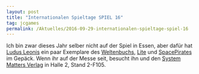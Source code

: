 ```yaml
---
layout: post
title: "Internationalen Spieltage SPIEL 16"
tag: jcgames
permalink: /Aktuelles/2016-09-29-internationalen-spieltage-spiel-16
---
```


Ich bin zwar dieses Jahr selber nicht auf der Spiel in Essen, aber dafür hat [Ludus Leonis](http://ludus-leonis.com/blog/2016/09/29/ludus-leonis-auf-der-spiel16/) ein paar Exemplare des [Weltenbuchs](https://jcgames.de/weltenbuch/Produkte), [Lite](https://lite.jcgames.de/Produkte) und [SpacePirates](https://jcgames.de/spacepirates/Produkte) im Gepäck. Wenn ihr auf der Messe seit, besucht ihn und den [System Matters Verlag](https://www.system-matters.de/) in Halle 2, Stand 2-F105.




